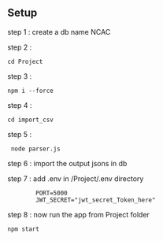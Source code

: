 

## Setup

step 1 : create a db name NCAC

step 2 : 
```
cd Project
```
step 3 : 
```
npm i --force
```
step 4 : 
```
cd import_csv
```

step 5 :
```
 node parser.js
```
step 6 : import the output jsons in db

step 7 : add .env in /Project/.env  directory
```env
        PORT=5000
        JWT_SECRET="jwt_secret_Token_here"
```
step 8 : now run the app from Project folder 
```
npm start
```